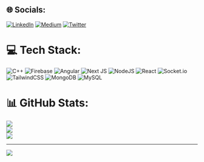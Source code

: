 
## 🌐 Socials:
[![LinkedIn](https://img.shields.io/badge/LinkedIn-%230077B5.svg?logo=linkedin&logoColor=white)](https://linkedin.com/in/yash-simejiya-8288a6225/) [![Medium](https://img.shields.io/badge/Medium-12100E?logo=medium&logoColor=white)](https://medium.com/@@iyashsimejiya) [![Twitter](https://img.shields.io/badge/Twitter-%231DA1F2.svg?logo=Twitter&logoColor=white)](https://twitter.com/@iyashsimejiya) 

# 💻 Tech Stack:
![C++](https://img.shields.io/badge/c++-%2300599C.svg?style=plastic&logo=c%2B%2B&logoColor=white) ![Firebase](https://img.shields.io/badge/firebase-%23039BE5.svg?style=plastic&logo=firebase) ![Angular](https://img.shields.io/badge/angular-%23DD0031.svg?style=plastic&logo=angular&logoColor=white) ![Next JS](https://img.shields.io/badge/Next-black?style=plastic&logo=next.js&logoColor=white) ![NodeJS](https://img.shields.io/badge/node.js-6DA55F?style=plastic&logo=node.js&logoColor=white) ![React](https://img.shields.io/badge/react-%2320232a.svg?style=plastic&logo=react&logoColor=%2361DAFB) ![Socket.io](https://img.shields.io/badge/Socket.io-black?style=plastic&logo=socket.io&badgeColor=010101) ![TailwindCSS](https://img.shields.io/badge/tailwindcss-%2338B2AC.svg?style=plastic&logo=tailwind-css&logoColor=white) ![MongoDB](https://img.shields.io/badge/MongoDB-%234ea94b.svg?style=plastic&logo=mongodb&logoColor=white) ![MySQL](https://img.shields.io/badge/mysql-%2300f.svg?style=plastic&logo=mysql&logoColor=white)
# 📊 GitHub Stats:
![](https://github-readme-stats.vercel.app/api?username=yashsoni23&theme=blue-green&hide_border=false&include_all_commits=false&count_private=false)<br/>
![](https://github-readme-streak-stats.herokuapp.com/?user=yashsoni23&theme=blue-green&hide_border=false)<br/>
![](https://github-readme-stats.vercel.app/api/top-langs/?username=yashsoni23&theme=blue-green&hide_border=false&include_all_commits=false&count_private=false&layout=compact)

---
[![](https://visitcount.itsvg.in/api?id=yashsoni23&icon=0&color=0)](https://visitcount.itsvg.in)

<!-- Proudly created with GPRM ( https://gprm.itsvg.in ) -->
